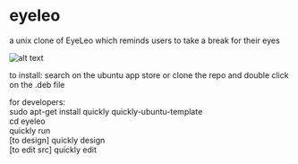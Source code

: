 eyeleo
======

a unix clone of EyeLeo which reminds users to take a break for their eyes   
   
![alt text](http://i61.tinypic.com/33oqfbs.png)

to install: search on the ubuntu app store or clone the repo and double click on the .deb file   
   
for developers:   
sudo apt-get install quickly quickly-ubuntu-template   
cd eyeleo  
quickly run   
[to design] quickly design   
[to edit src] quickly edit   

